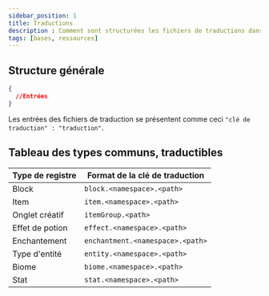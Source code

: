 ```yaml
---
sidebar_position: 1
title: Traductions
description : Comment sont structurées les fichiers de traductions dans Minecraft ?
tags: [bases, ressources]
---
```


## Structure générale

```json
{
  //Entrées
}
```

Les entrées des fichiers de traduction se présentent comme ceci `"clé de traduction" : "traduction"`.

## Tableau des types communs, traductibles

| Type de registre | Format de la clé de traduction   |
|------------------|----------------------------------|
| Block            | `block.<namespace>.<path>`       |
| Item             | `item.<namespace>.<path>`        |
| Onglet créatif   | `itemGroup.<path>`               |
| Effet de potion  | `effect.<namespace>.<path>`      |
| Enchantement     | `enchantment.<namespace>.<path>` |
| Type d'entité    | `entity.<namespace>.<path>`      |
| Biome            | `biome.<namespace>.<path>`       |
| Stat             | `stat.<namespace>.<path>`        |
